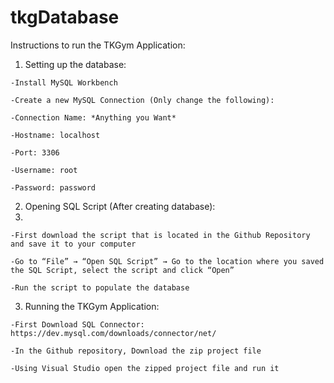 # tkgDatabase
Instructions to run the TKGym Application:

  1. Setting up the database:
  
    -Install MySQL Workbench
    
    -Create a new MySQL Connection (Only change the following):
    
    -Connection Name: *Anything you Want*
    
    -Hostname: localhost
    
    -Port: 3306
    
    -Username: root
    
    -Password: password
    
      
  2. Opening SQL Script (After creating database):
  3. 
    -First download the script that is located in the Github Repository and save it to your computer
    
    -Go to “File” → “Open SQL Script” → Go to the location where you saved the SQL Script, select the script and click “Open”
    
    -Run the script to populate the database
    
    
  3. Running the TKGym Application:
 
    -First Download SQL Connector: https://dev.mysql.com/downloads/connector/net/
    
    -In the Github repository, Download the zip project file
    
    -Using Visual Studio open the zipped project file and run it
    
    
